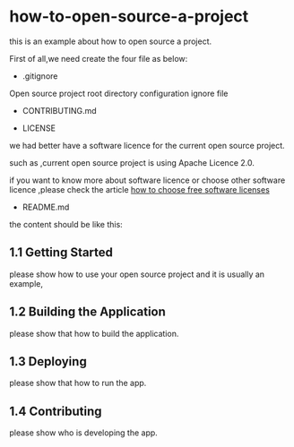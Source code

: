 # how-to-open-source-a-project

this is an example about how to open source a project.

First of all,we need create the four file as below:

- .gitignore

Open source project root directory configuration ignore file

- CONTRIBUTING.md

- LICENSE

we had better have a software licence for the current open source project.

such as ,current open source project is using Apache Licence 2.0.

if you want to know more about software licence or choose other software licence ,please check the article [how to choose free software licenses](http://www.ruanyifeng.com/blog/2011/05/how_to_choose_free_software_licenses.html)

- README.md

the content should be like this:

## 1.1 Getting Started

please show how to use your open source project and it is usually an example,

## 1.2 Building the Application

please show that how to build the application.

## 1.3 Deploying

please show that how to run the app.

## 1.4 Contributing

please show who is developing the app.
